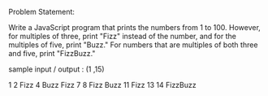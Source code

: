 Problem Statement:

Write a JavaScript program that prints the numbers from 1 to 100. However, for multiples of three, print "Fizz" instead of the number, and for the multiples of five, print "Buzz." For numbers that are multiples of both three and five, print "FizzBuzz."

sample input / output :  (1 ,15)

1
2
Fizz
4
Buzz
Fizz
7
8
Fizz
Buzz
11
Fizz
13
14
FizzBuzz
